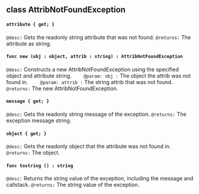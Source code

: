 ## class AttribNotFoundException

#### ```attribute { get; }```


```@desc:``` Gets the readonly string attribute that was not found.
```@returns:``` The attribute as string.

#### ```func new (obj : object, attrib : string) : AttribNotFoundException```


```@desc:``` Constructs a new AttribNotFoundException using the specified object and attribute string.
```    @param: obj :``` The object the attrib was not found in.
```    @param: attrib :``` The string attrib that was not found.
```@returns:``` The new AttribNotFoundException.

#### ```message { get; }```


```@desc:``` Gets the readonly string message of the exception.
```@returns:``` The exception message string.

#### ```object { get; }```


```@desc:``` Gets the readonly object that the attribute was not found in.
```@returns:``` The object.

#### ```func tostring () : string```


```@desc:``` Returns the string value of the exception, including the message and callstack.
```@returns:``` The string value of the exception.

